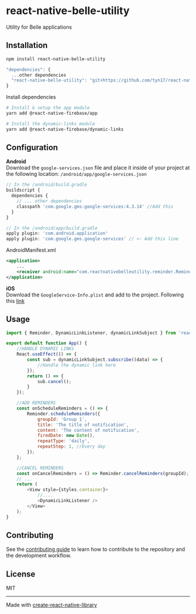 # react-native-belle-utility
Utility for Belle applications
## Installation

```sh
npm install react-native-belle-utility
```  
```js
"dependencies": {
  ...other dependencies
  "react-native-belle-utility": "git+https://github.com/tyn17/react-native-belle-utility.git"
}
```
Install dependencies  
```sh
# Install & setup the app module
yarn add @react-native-firebase/app

# Install the dynamic-links module
yarn add @react-native-firebase/dynamic-links
```

## Configuration
**Android**  
Download the `google-services.json` file and place it inside of your project at the following location: `/android/app/google-services.json`  

```js
// In the /android/build.gradle
buildscript {
  dependencies {
    // ... other dependencies
    classpath 'com.google.gms:google-services:4.3.14' //Add this
  }
}
```
  
```js
// In the /android/app/build.gradle
apply plugin: 'com.android.application'
apply plugin: 'com.google.gms.google-services' // <- Add this line
```

AndroidManifest.xml
```xml
<application>
    ...
    <receiver android:name="com.reactnativebelleutility.reminder.ReminderBroadcastReceiver" />
</application>
```  
**iOS**  
Download the `GoogleService-Info.plist` and add to the project. Following this [link](https://rnfirebase.io/#generating-ios-credentials)

## Usage

```js
import { Reminder, DynamicLinkListener, dynamicLinkSubject } from 'react-native-belle-utility';

export default function App() {
    //HANDLE DYNAMIC LINKS
    React.useEffect(() => {
        const sub = dynamicLinkSubject.subscribe((data) => {
            //Handle the dynamic link here
        });
        return () => {
            sub.cancel();
        }
    });

    //ADD REMINDERS
    const onScheduleReminders = () => {
        Reminder.scheduleReminders({
            groupId: 'Group 1',
            title: 'The title of notification',
            content: 'The content of notification',
            firedDate: new Date(),
            repeatType: 'daily',
            repeatStep: 1, //Every day
        });
    };

    //CANCEL REMINDERS
    const onCancelReminders = () => Reminder.cancelReminders(groupId);
    // ...
    return (
        <View style={styles.container}>
            //....
            <DynamicLinkListener />
        </View>
    );
}
```

## Contributing

See the [contributing guide](CONTRIBUTING.md) to learn how to contribute to the repository and the development workflow.

## License

MIT

---

Made with [create-react-native-library](https://github.com/callstack/react-native-builder-bob)
